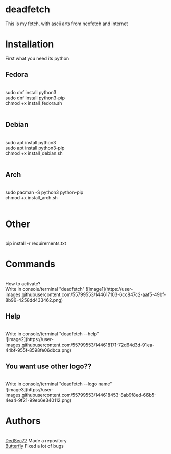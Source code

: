 # deadfetch
This is my fetch, with ascii arts from neofetch and internet

# Installation
First what you need its python<br/>
<h2>Fedora</h2><br/>
      sudo dnf install python3 <br/>
      sudo dnf install python3-pip<br/>
      chmod +x install_fedora.sh <br/>
<br/>
<h2>Debian</h2><br/>
    sudo apt install python3<br/>
    sudo apt install python3-pip<br/>
    chmod +x install_debian.sh<br/>
<br/>
<h2>Arch</h2><br/>
    sudo pacman -S python3 python-pip<br/>
    chmod +x install_arch.sh<br/>
<br/>
<h1>Other</h1>
<br/>
pip install -r requirements.txt

# Commands
<br/>
How to activate?
<br/>
Write in console/terminal "deadfetch"
![image1](https://user-images.githubusercontent.com/55799553/144617103-6cc847c2-aaf5-49bf-8b96-4258dd433462.png)
<br/>
<h2><b>Help</b></h2>
<br/>
Write in console/terminal "deadfetch --help"
<br/>
![image2](https://user-images.githubusercontent.com/55799553/144618171-72d64d3d-91ea-44bf-955f-8598fe06dbca.png)
<h2><b>You want use other logo??</b></h2>
<br/>
Write in console/terminal "deadfetch --logo name"
<br/>
![image3](https://user-images.githubusercontent.com/55799553/144618453-8ab9f8ed-66b5-4ea4-9f21-99eb6e340112.png)

# Authors
<br/>
<a href=""https://github.com/DedSec77>DedSec77</a> Made a repository
<br/>
<a href="https://github.com/Butterfly13377">Butterfly</a> Fixed a lot of bugs 
